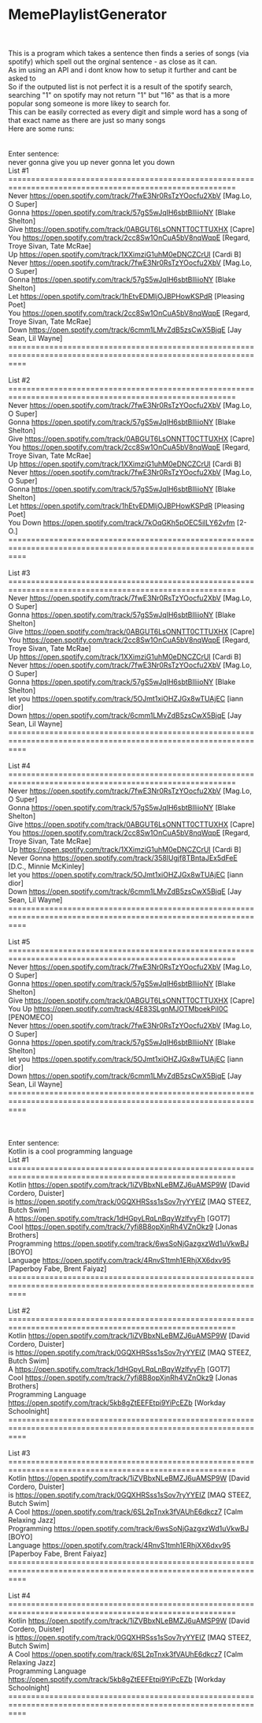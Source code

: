 # MemePlaylistGenerator<br><br>

This is a program which takes a sentence then finds a series of songs (via spotify) which spell out the orginal sentence - as close as it can.<br>
As im using an API and i dont know how to setup it further and cant be asked to<br>
So if the outputed list is not perfect it is a result of the spotify search,<br>searching "1" on spotify may not return "1" but "16" as that is a more popular song someone is more likey to search for.<br>
This can be easily corrected as every digit and simple word has a song of that exact name as there are just so many songs<br>
Here are some runs:<br>
<br><br>
Enter sentence:<br>
never gonna give you up never gonna let you down<br>
List #1 ========================================================================================================<br>
	Never                         https://open.spotify.com/track/7fwE3Nr0RsTzYOocfu2XbV       [Mag.Lo, O Super]<br>
	Gonna                         https://open.spotify.com/track/57gS5wJqIH6sbtBIIiioNY       [Blake Shelton]<br>
	Give                          https://open.spotify.com/track/0ABGUT6LsONNTT0CTTUXHX       [Capre]<br>
	You                           https://open.spotify.com/track/2cc8Sw1OnCuA5bV8nqWqpE       [Regard, Troye Sivan, Tate McRae]<br>
	Up                            https://open.spotify.com/track/1XXimziG1uhM0eDNCZCrUl       [Cardi B]<br>
	Never                         https://open.spotify.com/track/7fwE3Nr0RsTzYOocfu2XbV       [Mag.Lo, O Super]<br>
	Gonna                         https://open.spotify.com/track/57gS5wJqIH6sbtBIIiioNY       [Blake Shelton]<br>
	Let                           https://open.spotify.com/track/1hEtvEDMljOJBPHowKSPdR       [Pleasing Poet]<br>
	You                           https://open.spotify.com/track/2cc8Sw1OnCuA5bV8nqWqpE       [Regard, Troye Sivan, Tate McRae]<br>
	Down                          https://open.spotify.com/track/6cmm1LMvZdB5zsCwX5BjqE       [Jay Sean, Lil Wayne]<br>
================================================================================================================<br>
<br>
List #2 ========================================================================================================<br>
	Never                         https://open.spotify.com/track/7fwE3Nr0RsTzYOocfu2XbV       [Mag.Lo, O Super]<br>
	Gonna                         https://open.spotify.com/track/57gS5wJqIH6sbtBIIiioNY       [Blake Shelton]<br>
	Give                          https://open.spotify.com/track/0ABGUT6LsONNTT0CTTUXHX       [Capre]<br>
	You                           https://open.spotify.com/track/2cc8Sw1OnCuA5bV8nqWqpE       [Regard, Troye Sivan, Tate McRae]<br>
	Up                            https://open.spotify.com/track/1XXimziG1uhM0eDNCZCrUl       [Cardi B]<br>
	Never                         https://open.spotify.com/track/7fwE3Nr0RsTzYOocfu2XbV       [Mag.Lo, O Super]<br>
	Gonna                         https://open.spotify.com/track/57gS5wJqIH6sbtBIIiioNY       [Blake Shelton]<br>
	Let                           https://open.spotify.com/track/1hEtvEDMljOJBPHowKSPdR       [Pleasing Poet]<br>
	You Down                      https://open.spotify.com/track/7kOqGKh5pOEC5ilLY62vfm       [2-O.]<br>
================================================================================================================<br>
<br>
List #3 ========================================================================================================<br>
	Never                         https://open.spotify.com/track/7fwE3Nr0RsTzYOocfu2XbV       [Mag.Lo, O Super]<br>
	Gonna                         https://open.spotify.com/track/57gS5wJqIH6sbtBIIiioNY       [Blake Shelton]<br>
	Give                          https://open.spotify.com/track/0ABGUT6LsONNTT0CTTUXHX       [Capre]<br>
	You                           https://open.spotify.com/track/2cc8Sw1OnCuA5bV8nqWqpE       [Regard, Troye Sivan, Tate McRae]<br>
	Up                            https://open.spotify.com/track/1XXimziG1uhM0eDNCZCrUl       [Cardi B]<br>
	Never                         https://open.spotify.com/track/7fwE3Nr0RsTzYOocfu2XbV       [Mag.Lo, O Super]<br>
	Gonna                         https://open.spotify.com/track/57gS5wJqIH6sbtBIIiioNY       [Blake Shelton]<br>
	let you                       https://open.spotify.com/track/5OJmt1xiOHZJGx8wTUAjEC       [iann dior]<br>
	Down                          https://open.spotify.com/track/6cmm1LMvZdB5zsCwX5BjqE       [Jay Sean, Lil Wayne]<br>
================================================================================================================<br>
<br>
List #4 ========================================================================================================<br>
	Never                         https://open.spotify.com/track/7fwE3Nr0RsTzYOocfu2XbV       [Mag.Lo, O Super]<br>
	Gonna                         https://open.spotify.com/track/57gS5wJqIH6sbtBIIiioNY       [Blake Shelton]<br>
	Give                          https://open.spotify.com/track/0ABGUT6LsONNTT0CTTUXHX       [Capre]<br>
	You                           https://open.spotify.com/track/2cc8Sw1OnCuA5bV8nqWqpE       [Regard, Troye Sivan, Tate McRae]<br>
	Up                            https://open.spotify.com/track/1XXimziG1uhM0eDNCZCrUl       [Cardi B]<br>
	Never Gonna                   https://open.spotify.com/track/358lUgjf8TBntaJEx5dFeE       [D.C., Minnie McKinley]<br>
	let you                       https://open.spotify.com/track/5OJmt1xiOHZJGx8wTUAjEC       [iann dior]<br>
	Down                          https://open.spotify.com/track/6cmm1LMvZdB5zsCwX5BjqE       [Jay Sean, Lil Wayne]<br>
================================================================================================================<br>
<br>
List #5 ========================================================================================================<br>
	Never                         https://open.spotify.com/track/7fwE3Nr0RsTzYOocfu2XbV       [Mag.Lo, O Super]<br>
	Gonna                         https://open.spotify.com/track/57gS5wJqIH6sbtBIIiioNY       [Blake Shelton]<br>
	Give                          https://open.spotify.com/track/0ABGUT6LsONNTT0CTTUXHX       [Capre]<br>
	You Up                        https://open.spotify.com/track/4E83SLgnMJOTMboekPiI0C       [PENOMECO]<br>
	Never                         https://open.spotify.com/track/7fwE3Nr0RsTzYOocfu2XbV       [Mag.Lo, O Super]<br>
	Gonna                         https://open.spotify.com/track/57gS5wJqIH6sbtBIIiioNY       [Blake Shelton]<br>
	let you                       https://open.spotify.com/track/5OJmt1xiOHZJGx8wTUAjEC       [iann dior]<br>
	Down                          https://open.spotify.com/track/6cmm1LMvZdB5zsCwX5BjqE       [Jay Sean, Lil Wayne]<br>
================================================================================================================<br>
<br>
<br>
<br>
Enter sentence:<br>
Kotlin is a cool programming language<br>
List #1 ========================================================================================================<br>
	Kotlin                        https://open.spotify.com/track/1iZVBbxNLeBMZJ6uAMSP9W       [David Cordero, Duister]<br>
	is                            https://open.spotify.com/track/0GQXHRSss1sSov7ryYYEIZ       [MAQ STEEZ, Butch Swim]<br>
	A                             https://open.spotify.com/track/1dHGpyLRqLnBqyWzlfvyFh       [GOT7]<br>
	Cool                          https://open.spotify.com/track/7yfi8B8opXjnRh4VZnOkz9       [Jonas Brothers]<br>
	Programming                   https://open.spotify.com/track/6wsSoNjGazgxzWd1uVkwBJ       [BOYO]<br>
	Language                      https://open.spotify.com/track/4RnvS1tmh1ERhjXX6dxv95       [Paperboy Fabe, Brent Faiyaz]<br>
================================================================================================================<br>
<br>
List #2 ========================================================================================================<br>
	Kotlin                        https://open.spotify.com/track/1iZVBbxNLeBMZJ6uAMSP9W       [David Cordero, Duister]<br>
	is                            https://open.spotify.com/track/0GQXHRSss1sSov7ryYYEIZ       [MAQ STEEZ, Butch Swim]<br>
	A                             https://open.spotify.com/track/1dHGpyLRqLnBqyWzlfvyFh       [GOT7]<br>
	Cool                          https://open.spotify.com/track/7yfi8B8opXjnRh4VZnOkz9       [Jonas Brothers]<br>
	Programming Language          https://open.spotify.com/track/5kb8gZtEEFEtpi9YiPcEZb       [Workday Schoolnight]<br>
================================================================================================================<br>
<br>
List #3 ========================================================================================================<br>
	Kotlin                        https://open.spotify.com/track/1iZVBbxNLeBMZJ6uAMSP9W       [David Cordero, Duister]<br>
	is                            https://open.spotify.com/track/0GQXHRSss1sSov7ryYYEIZ       [MAQ STEEZ, Butch Swim]<br>
	A Cool                        https://open.spotify.com/track/6SL2pTnxk3fVAUhE6dkcz7       [Calm Relaxing Jazz]<br>
	Programming                   https://open.spotify.com/track/6wsSoNjGazgxzWd1uVkwBJ       [BOYO]<br>
	Language                      https://open.spotify.com/track/4RnvS1tmh1ERhjXX6dxv95       [Paperboy Fabe, Brent Faiyaz]<br>
================================================================================================================<br>
<br>
List #4 ========================================================================================================<br>
	Kotlin                        https://open.spotify.com/track/1iZVBbxNLeBMZJ6uAMSP9W       [David Cordero, Duister]<br>
	is                            https://open.spotify.com/track/0GQXHRSss1sSov7ryYYEIZ       [MAQ STEEZ, Butch Swim]<br>
	A Cool                        https://open.spotify.com/track/6SL2pTnxk3fVAUhE6dkcz7       [Calm Relaxing Jazz]<br>
	Programming Language          https://open.spotify.com/track/5kb8gZtEEFEtpi9YiPcEZb       [Workday Schoolnight]<br>
================================================================================================================<br>
<br>
